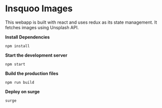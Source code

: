 # Insquoo Images


This webapp is built with react and uses redux as its state management. It fetches images using Unsplash API.  



**Install Dependencies**

```
npm install
```

**Start the development server**

```
npm start
```

**Build the production files**

```
npm run build
```

**Deploy on surge**

```cd build
surge
```

